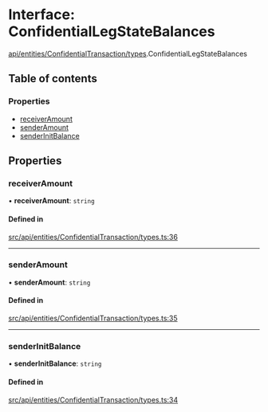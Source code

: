 # Interface: ConfidentialLegStateBalances

[api/entities/ConfidentialTransaction/types](../wiki/api.entities.ConfidentialTransaction.types).ConfidentialLegStateBalances

## Table of contents

### Properties

- [receiverAmount](../wiki/api.entities.ConfidentialTransaction.types.ConfidentialLegStateBalances#receiveramount)
- [senderAmount](../wiki/api.entities.ConfidentialTransaction.types.ConfidentialLegStateBalances#senderamount)
- [senderInitBalance](../wiki/api.entities.ConfidentialTransaction.types.ConfidentialLegStateBalances#senderinitbalance)

## Properties

### receiverAmount

• **receiverAmount**: `string`

#### Defined in

[src/api/entities/ConfidentialTransaction/types.ts:36](https://github.com/PolymeshAssociation/polymesh-private-sdk/blob/dd40dc5f/src/api/entities/ConfidentialTransaction/types.ts#L36)

___

### senderAmount

• **senderAmount**: `string`

#### Defined in

[src/api/entities/ConfidentialTransaction/types.ts:35](https://github.com/PolymeshAssociation/polymesh-private-sdk/blob/dd40dc5f/src/api/entities/ConfidentialTransaction/types.ts#L35)

___

### senderInitBalance

• **senderInitBalance**: `string`

#### Defined in

[src/api/entities/ConfidentialTransaction/types.ts:34](https://github.com/PolymeshAssociation/polymesh-private-sdk/blob/dd40dc5f/src/api/entities/ConfidentialTransaction/types.ts#L34)
